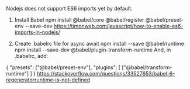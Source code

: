 
Nodejs does not support ES6 imports yet by default. 
1. Install Babel
npm install @babel/core @babel/register @babel/preset-env --save-dev
https://timonweb.com/javascript/how-to-enable-es6-imports-in-nodejs/

2. Create .babelrc file for async await
npm install --save @babel/runtime 
npm install --save-dev @babel/plugin-transform-runtime
And, in .babelrc, add:

{
    "presets": ["@babel/preset-env"],
    "plugins": [
        ["@babel/transform-runtime"]
    ]
}
https://stackoverflow.com/questions/33527653/babel-6-regeneratorruntime-is-not-defined

